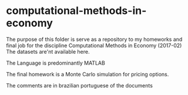 # computational-methods-in-economy

The purpose of this folder is serve as a repository to my homeworks and final job for the discipline Computational Methods in Economy (2017-02)
The datasets are'nt available here.

The Language is predominantly MATLAB

The final homework is a Monte Carlo simulation for pricing options.

The comments are in brazilian portuguese of the documents
